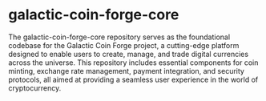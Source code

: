 # galactic-coin-forge-core
The galactic-coin-forge-core repository serves as the foundational codebase for the Galactic Coin Forge project, a cutting-edge platform designed to enable users to create, manage, and trade digital currencies across the universe. This repository includes essential components for coin minting, exchange rate management, payment integration, and security protocols, all aimed at providing a seamless user experience in the world of cryptocurrency.
